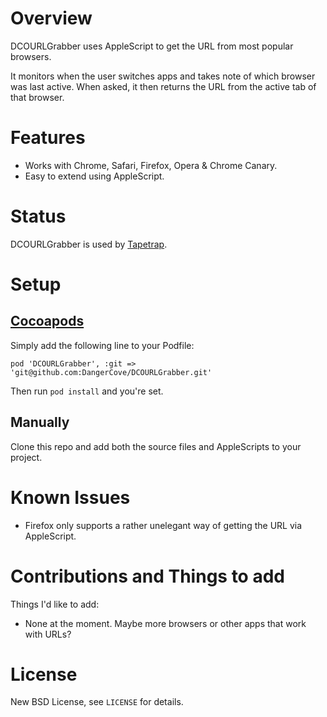 # Overview

DCOURLGrabber uses AppleScript to get the URL from most popular browsers.

It monitors when the user switches apps and takes note of which browser was last active. When asked, it then returns the URL from the active tab of that browser.

# Features

* Works with Chrome, Safari, Firefox, Opera & Chrome Canary.
* Easy to extend using AppleScript.

# Status

DCOURLGrabber is used by [Tapetrap](http://www.dangercove.com/tapetrap).

# Setup

## [Cocoapods](http://cocoapods.org)

Simply add the following line to your Podfile:

    pod 'DCOURLGrabber', :git => 'git@github.com:DangerCove/DCOURLGrabber.git'

Then run `pod install` and you're set.

## Manually

Clone this repo and add both the source files and AppleScripts to your project.

# Known Issues

* Firefox only supports a rather unelegant way of getting the URL via AppleScript. 

# Contributions and Things to add

Things I'd like to add:

* None at the moment. Maybe more browsers or other apps that work with URLs?

# License

New BSD License, see `LICENSE` for details.
